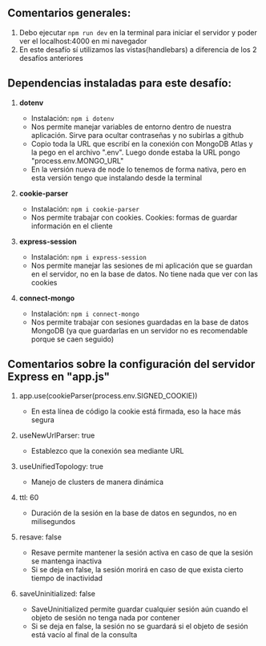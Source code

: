 ## Comentarios generales:

1. Debo ejecutar `npm run dev` en la terminal para iniciar el servidor y poder ver el localhost:4000 en mi navegador
2. En este desafío sí utilizamos las vistas(handlebars) a diferencia de los 2 desafíos anteriores



## Dependencias instaladas para este desafío:

1. **dotenv**
   - Instalación: `npm i dotenv`
   - Nos permite manejar variables de entorno dentro de nuestra aplicación. Sirve para ocultar contraseñas y no subirlas a github
   - Copio toda la URL que escribí en la conexión con MongoDB Atlas y la pego en el archivo ".env". Luego donde estaba la URL pongo "process.env.MONGO_URL"
   - En la versión nueva de node lo tenemos de forma nativa, pero en esta versión tengo que instalando desde la terminal

2. **cookie-parser**
   - Instalación: `npm i cookie-parser`
   - Nos permite trabajar con cookies. Cookies: formas de guardar información en el cliente


3. **express-session**
   - Instalación: `npm i express-session`
   - Nos permite manejar las sesiones de mi aplicación que se guardan en el servidor, no en la base de datos. No tiene nada que ver con las cookies

4. **connect-mongo**
   - Instalación: `npm i connect-mongo`
   - Nos permite trabajar con sesiones guardadas en la base de datos MongoDB (ya que guardarlas en un servidor no es recomendable porque se caen seguido)



## Comentarios sobre la configuración del servidor Express en "app.js"

1. app.use(cookieParser(process.env.SIGNED_COOKIE))
   - En esta línea de código la cookie está firmada, eso la hace más segura

2. useNewUrlParser: true
   - Establezco que la conexión sea mediante URL

3. useUnifiedTopology: true
   - Manejo de clusters de manera dinámica

4. ttl: 60
   - Duración de la sesión en la base de datos en segundos, no en milisegundos

5. resave: false
   - Resave permite mantener la sesión activa en caso de que la sesión se mantenga inactiva
   - Si se deja en false, la sesión morirá en caso de que exista cierto tiempo de inactividad

6. saveUninitialized: false
   - SaveUninitialized permite guardar cualquier sesión aún cuando el objeto de sesión no tenga nada por contener
   - Si se deja en false, la sesión no se guardará si el objeto de sesión está vacío al final de la consulta
